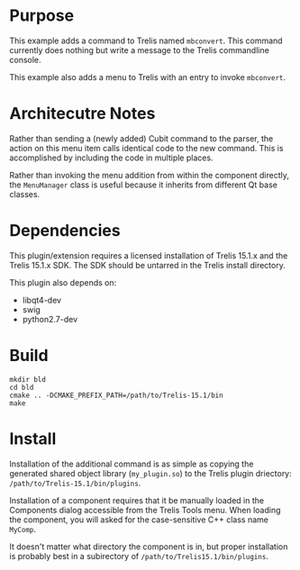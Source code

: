 Purpose
==========

This example adds a command to Trelis named `mbconvert`.  This command currently does nothing but write a message to the Trelis commandline console.

This example also adds a menu to Trelis with an entry to invoke `mbconvert`.  


Architecutre Notes
=====================

Rather than sending a (newly added) Cubit command to the parser, the action on this menu item calls identical code to the new command.  This is accomplished by including the code in multiple places.

Rather than invoking the menu addition from within the component directly, the
`MenuManager` class is useful because it inherits from different Qt base
classes.

Dependencies
=============

This plugin/extension requires a licensed installation of Trelis 15.1.x and
the Trelis 15.1.x SDK.  The SDK should be untarred in the Trelis install
directory.

This plugin also depends on:
* libqt4-dev
* swig
* python2.7-dev

Build
======

```
mkdir bld
cd bld
cmake .. -DCMAKE_PREFIX_PATH=/path/to/Trelis-15.1/bin
make
```

Install
=======

Installation of the additional command is as simple as copying the generated
shared object library (`my_plugin.so`) to the Trelis plugin driectory:
`/path/to/Trelis-15.1/bin/plugins`.

Installation of a component requires that it be manually loaded in the Components dialog accessible from the Trelis Tools menu.  When loading the component, you will asked for the case-sensitive C++ class name `MyComp`.

It doesn't matter what directory the component is in, but proper installation is probably best in a subirectory of `/path/to/Trelis15.1/bin/plugins`.

